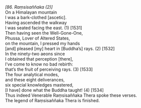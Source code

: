 *\[86. Raṃsisaññaka (2)\]*  
On a Himalayan mountain  
I was a bark-clothed \[ascetic\].  
Having ascended the walkway  
I was seated facing the east. (1) \[1531\]  
Then having seen the Well-Gone-One,  
Phussa, Lover of Altered States,  
on the mountain, I pressed my hands  
\[and\] pleased \[my\] heart in \[Buddha’s\] rays. (2) \[1532\]  
In the ninety-two aeons since  
I obtained that perception \[there\],  
I’ve come to know no bad rebirth:  
that’s the fruit of perceiving rays. (3) \[1533\]  
The four analytical modes,  
and these eight deliverances,  
six special knowledges mastered,  
\[I have\] done what the Buddha taught! (4) \[1534\]  
Thus indeed Venerable Raṃsisaññaka Thera spoke these verses.  
The legend of Raṃsisaññaka Thera is finished.
